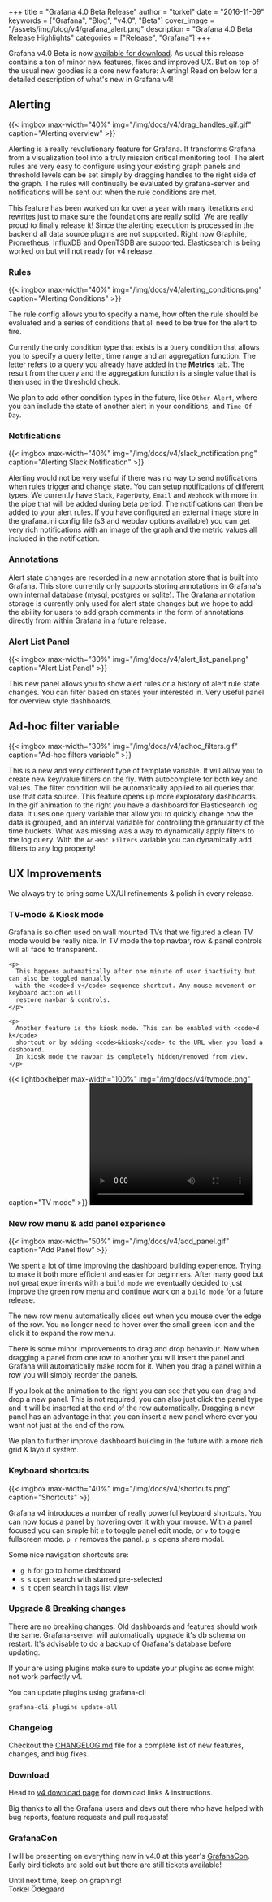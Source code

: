 +++
title = "Grafana 4.0 Beta Release"
author = "torkel"
date = "2016-11-09"
keywords = ["Grafana", "Blog", "v4.0", "Beta"]
cover_image = "/assets/img/blog/v4/grafana_alert.png"
description = "Grafana 4.0 Beta Release Highlights"
categories = ["Release", "Grafana"]
+++

Grafana v4.0 Beta is now [available for download](https://grafana.com/grafana/download). As usual
this release contains a ton of minor new features, fixes and improved UX. But on top of the usual new goodies
is a core new feature: Alerting! Read on below for a detailed description of what's new in Grafana v4!

## Alerting

{{< imgbox max-width="40%" img="/img/docs/v4/drag_handles_gif.gif" caption="Alerting overview" >}}

Alerting is a really revolutionary feature for Grafana. It transforms Grafana from a
visualization tool into a truly mission critical monitoring tool. The alert rules are very easy to
configure using your existing graph panels and threshold levels can be set simply by dragging handles to
the right side of the graph. The rules will continually be evaluated by grafana-server and
notifications will be sent out when the rule conditions are met.

This feature has been worked on for over a year with many iterations and rewrites
just to make sure the foundations are really solid. We are really proud to finally release it!
Since the alerting execution is processed in the backend all data source plugins are not supported.
Right now Graphite, Prometheus, InfluxDB and OpenTSDB are supported. Elasticsearch is being worked
on but will not ready for v4 release.

<div class="clearfix"></div>

### Rules

{{< imgbox max-width="40%" img="/img/docs/v4/alerting_conditions.png" caption="Alerting Conditions" >}}

The rule config allows you to specify a name, how often the rule should be evaluated and a series
of conditions that all need to be true for the alert to fire.

Currently the only condition type that exists is a `Query` condition that allows you to
specify a query letter, time range and an aggregation function. The letter refers to
a query you already have added in the **Metrics** tab. The result from the
query and the aggregation function is a single value that is then used in the threshold check.

We plan to add other condition types in the future, like `Other Alert`, where you can include the state
of another alert in your conditions, and `Time Of Day`.

### Notifications

{{< imgbox max-width="40%" img="/img/docs/v4/slack_notification.png" caption="Alerting Slack Notification" >}}

Alerting would not be very useful if there was no way to send notifications when rules trigger and change state. You
can setup notifications of different types. We currently have `Slack`, `PagerDuty`, `Email` and `Webhook` with more in the
pipe that will be added during beta period. The notifications can then be added to your alert rules.
If you have configured an external image store in the grafana.ini config file (s3 and webdav options available)
you can get very rich notifications with an image of the graph and the metric
values all included in the notification.

### Annotations

Alert state changes are recorded in a new annotation store that is built into Grafana. This store
currently only supports storing annotations in Grafana's own internal database (mysql, postgres or sqlite).
The Grafana annotation storage is currently only used for alert state changes but we hope to add the ability for users
to add graph comments in the form of annotations directly from within Grafana in a future release.

### Alert List Panel

{{< imgbox max-width="30%" img="/img/docs/v4/alert_list_panel.png" caption="Alert List Panel" >}}

This new panel allows you to show alert rules or a history of alert rule state changes. You can filter based on states your
interested in. Very useful panel for overview style dashboards.

<div class="clearfix"></div>

## Ad-hoc filter variable

{{< imgbox max-width="30%" img="/img/docs/v4/adhoc_filters.gif" caption="Ad-hoc filters variable" >}}

This is a new and very different type of template variable. It will allow you to create new key/value filters on the fly.
With autocomplete for both key and values. The filter condition will be automatically applied to all
queries that use that data source. This feature opens up more exploratory dashboards. In the gif animation to the right
you have a dashboard for Elasticsearch log data. It uses one query variable that allow you to quickly change how the data
is grouped, and an interval variable for controlling the granularity of the time buckets. What was missing
was a way to dynamically apply filters to the log query. With the `Ad-Hoc Filters` variable you can
dynamically add filters to any log property!

## UX Improvements

We always try to bring some UX/UI refinements & polish in every release.

### TV-mode & Kiosk mode

<div class="row row--no-gutters">
  <div class="col col--md-6">
    <p>
      Grafana is so often used on wall mounted TVs that we figured a clean TV mode would be
      really nice. In TV mode the top navbar, row & panel controls will all fade to transparent.
    </p>

    <p>
      This happens automatically after one minute of user inactivity but can also be toggled manually
      with the <code>d v</code> sequence shortcut. Any mouse movement or keyboard action will
      restore navbar & controls.
    </p>

    <p>
      Another feature is the kiosk mode. This can be enabled with <code>d k</code>
      shortcut or by adding <code>&kiosk</code> to the URL when you load a dashboard.
      In kiosk mode the navbar is completely hidden/removed from view.
    </p>
  </div>
  <div class="col col--md-6">
   {{< lightboxhelper max-width="100%" img="/img/docs/v4/tvmode.png" caption="TV mode" >}}
   <video width="320" height="240" controls>
    <source src="/assets/videos/tvmode.mp4" type="video/mp4">
    Your browser does not support the video tag.
  </video>
  </div>
</div>

### New row menu & add panel experience

{{< imgbox max-width="50%" img="/img/docs/v4/add_panel.gif" caption="Add Panel flow" >}}

We spent a lot of time improving the dashboard building experience. Trying to make it both
more efficient and easier for beginners. After many good but not great experiments
with a `build mode` we eventually decided to just improve the green row menu and
continue work on a `build mode` for a future release.

The new row menu automatically slides out when you mouse over the edge of the row. You no longer need
to hover over the small green icon and the click it to expand the row menu.

There is some minor improvements to drag and drop behaviour. Now when dragging a panel from one row
to another you will insert the panel and Grafana will automatically make room for it.
When you drag a panel within a row you will simply reorder the panels.

If you look at the animation to the right you can see that you can drag and drop a new panel. This is not
required, you can also just click the panel type and it will be inserted at the end of the row
automatically. Dragging a new panel has an advantage in that you can insert a new panel where ever you want
not just at the end of the row.

We plan to further improve dashboard building in the future with a more rich grid & layout system.

### Keyboard shortcuts

{{< imgbox max-width="40%" img="/img/docs/v4/shortcuts.png" caption="Shortcuts" >}}

Grafana v4 introduces a number of really powerful keyboard shortcuts. You can now focus a panel
by hovering over it with your mouse. With a panel focused you can simple hit `e` to toggle panel
edit mode, or `v` to toggle fullscreen mode. `p r` removes the panel. `p s` opens share
modal.

Some nice navigation shortcuts are:

- `g h` for go to home dashboard
- `s s` open search with starred pre-selected
- `s t` open search in tags list view

<div class="clearfix"></div>

### Upgrade & Breaking changes

There are no breaking changes. Old dashboards and features should work the same. Grafana-server will automatically upgrade it's db
schema on restart. It's advisable to do a backup of Grafana's database before updating.

If your are using plugins make sure to update your plugins as some might not work perfectly v4.

You can update plugins using grafana-cli

    grafana-cli plugins update-all

### Changelog

Checkout the [CHANGELOG.md](https://github.com/grafana/grafana/blob/master/CHANGELOG.md) file for a complete list
of new features, changes, and bug fixes.


### Download

Head to [v4 download page](https://grafana.com/grafana/download) for download links & instructions.

Big thanks to all the Grafana users and devs out there who have helped with bug reports, feature
requests and pull requests!

### GrafanaCon

I will be presenting on everything new in v4.0 at this year's [GrafanaCon](http://grafanacon.org).
Early bird tickets are sold out but there are still tickets available!

Until next time, keep on graphing!<br>
Torkel Ödegaard
